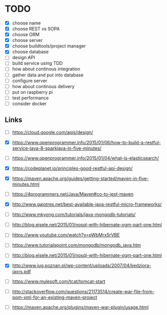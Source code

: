 # TODO

 - [x] choose name
 - [x] choose REST vs SOPA
 - [x] choose ORM
 - [x] choose server
 - [x] choose buildtools/project manager
 - [x] choose database
 - [ ] design API
 - [ ] build service using TDD
 - [ ] how about continous integration
 - [ ] gather data and put into database
 - [ ] configure server
 - [ ] how about continous delivery
 - [ ] put on raspberry pi
 - [ ] test performance
 - [ ] consider docker

## Links
 - [ ] https://cloud.google.com/apis/design/
 - [x] https://www.openprogrammer.info/2015/01/06/how-to-build-a-restful-service-java-8-sparkjava-in-five-minutes/
 - [ ] https://www.openprogrammer.info/2015/01/04/what-is-elasticsearch/
 - [x] https://codeplanet.io/principles-good-restful-api-design/
 - [x] https://maven.apache.org/guides/getting-started/maven-in-five-minutes.html
 - [ ] https://4programmers.net/Java/Maven#co-to-jest-maven
 - [x] http://www.gajotres.net/best-available-java-restful-micro-frameworks/
 - [ ] http://www.mkyong.com/tutorials/java-mongodb-tutorials/
 - [ ] http://blog.eisele.net/2015/01/nosql-with-hibernate-ogm-part-one.html
 - [ ] https://www.youtube.com/watch?v=pWbMrx5rVBE
 - [ ] https://www.tutorialspoint.com/mongodb/mongodb_java.htm
 - [ ] http://blog.eisele.net/2015/01/nosql-with-hibernate-ogm-part-one.html
 - [x] http://www.jug.poznan.pl/wp-content/uploads/2007/04/kedziora-jaxrs.pdf
 - [ ] https://www.mulesoft.com/tcat/tomcat-start
 - [ ] http://stackoverflow.com/questions/21173514/create-war-file-from-pom-xml-for-an-existing-maven-project
 - [ ] https://maven.apache.org/plugins/maven-war-plugin/usage.html

